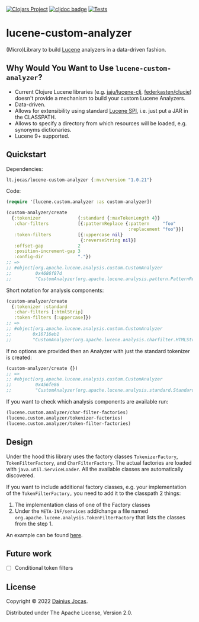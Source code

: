 [![Clojars Project](https://img.shields.io/clojars/v/lt.jocas/lucene-custom-analyzer.svg)](https://clojars.org/lt.jocas/lucene-custom-analyzer)
[![cljdoc badge](https://cljdoc.org/badge/lt.jocas/lucene-custom-analyzer)](https://cljdoc.org/d/lt.jocas/lucene-custom-analyzer/CURRENT)
[![Tests](https://github.com/dainiusjocas/lucene-custom-analyzer/actions/workflows/test.yml/badge.svg)](https://github.com/dainiusjocas/lucene-custom-analyzer/actions/workflows/test.yml)

# lucene-custom-analyzer

(Micro)Library to build [Lucene](https://lucene.apache.org) analyzers in a data-driven fashion.

## Why Would You Want to Use `lucene-custom-analyzer`?

- Current Clojure Lucene libraries (e.g. [jaju/lucene-clj](https://github.com/jaju/lucene-clj), [federkasten/clucie](https://github.com/federkasten/clucie)) doesn't provide a mechanism to build your custom Lucene Analyzers.
- Data-driven.
- Allows for extensibility using standard [Lucene SPI](https://lucene.apache.org/core/9_1_0/core/org/apache/lucene/analysis/AnalysisSPILoader.html), i.e. just put a JAR in the CLASSPATH.
- Allows to specify a directory from which resources will be loaded, e.g. synonyms dictionaries.
- Lucene 9+ supported.

## Quickstart

Dependencies:

```clojure
lt.jocas/lucene-custom-analyzer {:mvn/version "1.0.21"}
```

Code:

```clojure
(require '[lucene.custom.analyzer :as custom-analyzer])

(custom-analyzer/create
  {:tokenizer              {:standard {:maxTokenLength 4}}
   :char-filters           [{:patternReplace {:pattern     "foo"
                                              :replacement "foo"}}]
   :token-filters          [{:uppercase nil}
                            {:reverseString nil}]
   :offset-gap             2
   :position-increment-gap 3
   :config-dir             "."})
;; =>
;; #object[org.apache.lucene.analysis.custom.CustomAnalyzer
;;         0x4686f87d
;;         "CustomAnalyzer(org.apache.lucene.analysis.pattern.PatternReplaceCharFilterFactory@2f1300,org.apache.lucene.analysis.standard.StandardTokenizerFactory@7e71a244,org.apache.lucene.analysis.core.UpperCaseFilterFactory@54e9f0d6,org.apache.lucene.analysis.reverse.ReverseStringFilterFactory@3e494ba7)"]
```

Short notation for analysis components:

```clojure
(custom-analyzer/create
  {:tokenizer :standard
   :char-filters [:htmlStrip]
   :token-filters [:uppercase]})
;; =>
;; #object[org.apache.lucene.analysis.custom.CustomAnalyzer
;;        0x16716eb1
;;        "CustomAnalyzer(org.apache.lucene.analysis.charfilter.HTMLStripCharFilterFactory@4c7f61fa,org.apache.lucene.analysis.standard.StandardTokenizerFactory@6fc69052,org.apache.lucene.analysis.core.UpperCaseFilterFactory@3944ccba)"]
```

If no options are provided then an Analyzer with just the standard tokenizer is created:

```clojure
(custom-analyzer/create {})
;; =>
;; #object[org.apache.lucene.analysis.custom.CustomAnalyzer
;;         0x456fe86
;;         "CustomAnalyzer(org.apache.lucene.analysis.standard.StandardTokenizerFactory@5703f5b3)"]
```

If you want to check which analysis components are available run:

```clojure
(lucene.custom.analyzer/char-filter-factories)
(lucene.custom.analyzer/tokenizer-factories)
(lucene.custom.analyzer/token-filter-factories)
```

## Design

Under the hood this library uses the factory classes `TokenizerFactory`, `TokenFilterFactory`, and `CharFilterFactory`.
The actual factories are loaded with `java.util.ServiceLoader`.
All the available classes are automatically discovered.

If you want to include additional factory classes, e.g. your implementation of the `TokenFilterFactory,` you need to add it to the classpath 2 things:
 1. The implementation class of one of the Factory classes
 2. Under the `META-INF/services` add/change a file named `org.apache.lucene.analysis.TokenFilterFactory` that lists the classes from the step 1.

An example can be found [here](https://github.com/dainiusjocas/lucene-grep/tree/main/modules/raudikko).

## Future work

- [ ] Conditional token filters

## License

Copyright &copy; 2022 [Dainius Jocas](https://www.jocas.lt).

Distributed under The Apache License, Version 2.0.
